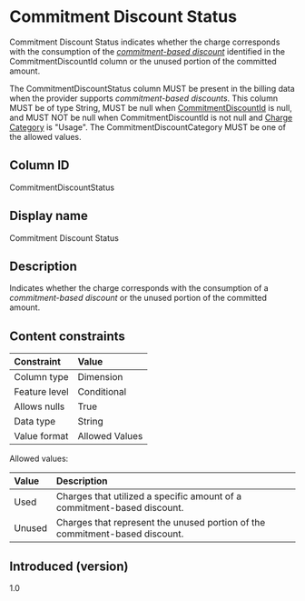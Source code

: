 # Commitment Discount Status

Commitment Discount Status indicates whether the charge corresponds with the consumption of the [*commitment-based discount*](#glossary:commitment-based-discount) identified in the CommitmentDiscountId column or the unused portion of the committed amount.

The CommitmentDiscountStatus column MUST be present in the billing data when the provider supports *commitment-based discounts*. This column MUST be of type String, MUST be null when [CommitmentDiscountId](#commitmentdiscountid) is null, and MUST NOT be null when CommitmentDiscountId is not null and [Charge Category](#chargecategory) is "Usage". The CommitmentDiscountCategory MUST be one of the allowed values.

## Column ID

CommitmentDiscountStatus

## Display name

Commitment Discount Status

## Description

Indicates whether the charge corresponds with the consumption of a *commitment-based discount* or the unused portion of the committed amount.

## Content constraints

| Constraint      | Value          |
| :-------------- | :------------- |
| Column type     | Dimension      |
| Feature level   | Conditional    |
| Allows nulls    | True           |
| Data type       | String         |
| Value format    | Allowed Values |

Allowed values:

| Value  | Description                                                                 |
| :----- | :-------------------------------------------------------------------------- |
| Used   | Charges that utilized a specific amount of a commitment-based discount.     |
| Unused | Charges that represent the unused portion of the commitment-based discount. |

## Introduced (version)

1.0
